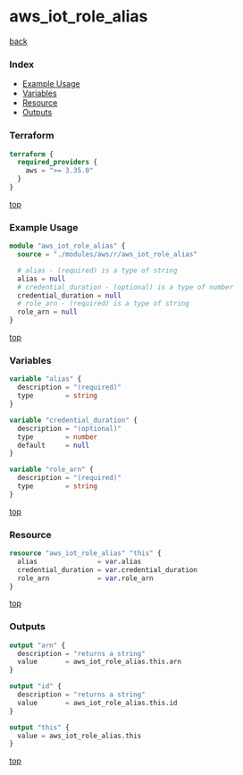 # aws_iot_role_alias

[back](../aws.md)

### Index

- [Example Usage](#example-usage)
- [Variables](#variables)
- [Resource](#resource)
- [Outputs](#outputs)

### Terraform

```terraform
terraform {
  required_providers {
    aws = ">= 3.35.0"
  }
}
```

[top](#index)

### Example Usage

```terraform
module "aws_iot_role_alias" {
  source = "./modules/aws/r/aws_iot_role_alias"

  # alias - (required) is a type of string
  alias = null
  # credential_duration - (optional) is a type of number
  credential_duration = null
  # role_arn - (required) is a type of string
  role_arn = null
}
```

[top](#index)

### Variables

```terraform
variable "alias" {
  description = "(required)"
  type        = string
}

variable "credential_duration" {
  description = "(optional)"
  type        = number
  default     = null
}

variable "role_arn" {
  description = "(required)"
  type        = string
}
```

[top](#index)

### Resource

```terraform
resource "aws_iot_role_alias" "this" {
  alias               = var.alias
  credential_duration = var.credential_duration
  role_arn            = var.role_arn
}
```

[top](#index)

### Outputs

```terraform
output "arn" {
  description = "returns a string"
  value       = aws_iot_role_alias.this.arn
}

output "id" {
  description = "returns a string"
  value       = aws_iot_role_alias.this.id
}

output "this" {
  value = aws_iot_role_alias.this
}
```

[top](#index)